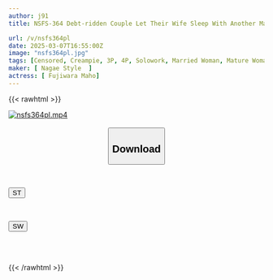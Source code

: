 ```yaml
---
author: j91
title: NSFS-364 Debt-ridden Couple Let Their Wife Sleep With Another Man. 14. Humiliation Of Living Together With Scruffy Men. Maho Fujiwara

url: /v/nsfs364pl
date: 2025-03-07T16:55:00Z
image: "nsfs364pl.jpg"
tags: [Censored, Creampie, 3P, 4P, Solowork, Married Woman, Mature Woman, Drama	]
maker: [ Nagae Style  ]
actress: [ Fujiwara Maho]
---
```



{{< rawhtml >}}

<div class="video" data-videoid="A6er8OwYMyiXpGB">
    <a href="javascript:;">
        <img src="/v/nsfs364pl/nsfs364pl.jpg" width="WIDTH" height="HEIGHT" alt="nsfs364pl.mp4" loading="lazy">
    </a>
</div>

<script type="text/javascript" src="https://j91.asia/asset/on-demand-st.js"></script>

<br>
  <link rel="stylesheet" href="https://j91.asia/asset/bs5.css">
  
  <center>
  <button class="btn btn-primary" type="button" data-bs-toggle="collapse" data-bs-target=".multi-collapse" aria-expanded="false" aria-controls="multiCollapseExample1 multiCollapseExample2"><h2>Download</h2></button></center>
</p>
<div class="row">
  <div class="col">
    <div class="collapse multi-collapse" id="multiCollapseExample1">
      <div class="card card-body">
	      	      <br>
<div class="buttons">  
<p><a href="/v/nsfs364pl/st.html" target="_blank"><button class="btn-hover color-3"><i class="fa fa-download"></i> ST</button></a></p></div>
    </div>
  </div>
</div>
  <div class="col">
    <div class="collapse multi-collapse" id="multiCollapseExample2">
      <div class="card card-body">
	      <br>
<div class="buttons">
<p><a href="/v/nsfs364pl/sw.html" target="_blank"><button class="btn-hover color-2"><i class="fa fa-download"></i> SW</button></a></p></div>
<br><br>
      </div>
    </div>
  </div>
</div>

{{< /rawhtml >}}